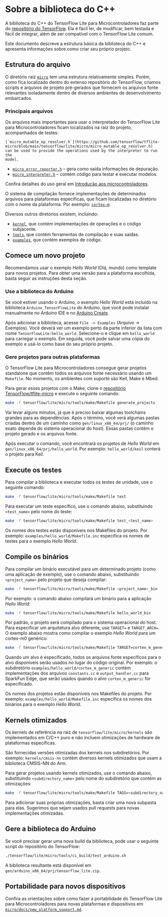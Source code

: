 # Sobre a biblioteca do C++

A biblioteca do C++ do TensorFlow Lite para Microcontroladores faz parte do [repositório do TensorFlow](https://github.com/tensorflow/tflite-micro/blob/main/tensorflow/lite/micro). Ela é fácil ler, de modificar, bem testada e fácil de integrar, além de ser compatível com o TensorFlow Lite comum.

Este documento descreve a estrutura básica da biblioteca do C++ e apresenta informações sobre como criar seu próprio projeto.

## Estrutura do arquivo

O diretório raiz [`micro`](https://github.com/tensorflow/tflite-micro/blob/main/tensorflow/lite/micro) tem uma estrutura relativamente simples. Porém, como fica localizado dentro do extenso repositório do TensorFlow, criamos scripts e arquivos de projeto pré-gerados que fornecem os arquivos fonte relevantes isoladamente dentro de diversos ambientes de desenvolvimento embarcados.

### Principais arquivos

Os arquivos mais importantes para usar o interpretador do TensorFlow Lite para Microcontroladores ficam localizados na raiz do projeto, acompanhados de testes:

```
[`micro_mutable_op_resolver.h`](https://github.com/tensorflow/tflite-micro/blob/main/tensorflow/lite/micro/micro_mutable_op_resolver.h)
can be used to provide the operations used by the interpreter to run the
model.
```

- [`micro_error_reporter.h`](https://github.com/tensorflow/tflite-micro/blob/main/tensorflow/lite/micro/tflite_bridge/micro_error_reporter.h) – gera como saída informações de depuração.
- [`micro_interpreter.h`](https://github.com/tensorflow/tflite-micro/blob/main/tensorflow/lite/micro/micro_interpreter.h) – contém código para testar e executar modelos.

Confira detalhes do uso geral em [Introdução aos microcontroladores](get_started_low_level.md).

O sistema de compilação fornece implementações de determinados arquivos para plataformas específicas, que ficam localizadas no diretório com o nome da plataforma. Por exemplo: [`cortex-m`](https://github.com/tensorflow/tflite-micro/tree/main/tensorflow/lite/micro/cortex_m_generic).

Diversos outros diretórios existem, incluindo:

- [`kernel`](https://github.com/tensorflow/tflite-micro/blob/main/tensorflow/lite/micro/kernels), que contém implementações de operações e o código subjacente.
- [`tools`](https://github.com/tensorflow/tflite-micro/blob/main/tensorflow/lite/micro/tools), que contém ferramentas de compilação e suas saídas.
- [`examples`](https://github.com/tensorflow/tflite-micro/blob/main/tensorflow/lite/micro/examples), que contém exemplos de código.

## Comece um novo projeto

Recomendamos usar o exemplo *Hello World* (Olá, mundo) como template para novos projetos. Para obter uma versão para a plataforma escolhida, basta seguir as instruções desta seção.

### Use a biblioteca do Arduino

Se você estiver usando o Arduino, o exemplo *Hello World* está incluído na biblioteca `Arduino_TensorFlowLite` do Arduino, que você pode instalar manualmente no Arduino IDE e no [Arduino Create](https://create.arduino.cc/).

Após adicionar a biblioteca, acesse `File -> Examples` (Arquivo -&gt; Exemplos). Você deverá ver um exemplo perto da parte inferior da lista com nome `TensorFlowLite:hello_world`. Selecione-o e clique em `hello_world` para carregar o exemplo. Em seguida, você pode salvar uma cópia do exemplo e usá-lo como base do seu próprio projeto.

### Gere projetos para outras plataformas

O TensorFlow Lite para Microcontroladores consegue gerar projetos standalone que contêm todos os arquivos fonte necessário usando um `Makefile`. No momento, os ambientes com suporte são Keil, Make e Mbed.

Para gerar esses projetos com o Make, clone o [repositório TensorFlow/tflite-micro](https://github.com/tensorflow/tflite-micro) e execute o seguinte comando:

```bash
make -f tensorflow/lite/micro/tools/make/Makefile generate_projects
```

Vai levar alguns minutos, já que é preciso baixar algumas toolchains grandes para as dependências. Após o término, você verá algumas pastas criadas dentro de um caminho como `gen/linux_x86_64/prj/` (o caminho exato depende do sistema operacional do host). Essas pastas contêm o projeto gerado e os arquivos fonte.

Após executar o comando, você encontrará os projetos de *Hello World* em `gen/linux_x86_64/prj/hello_world`. Por exemplo: `hello_world/keil` conterá o projeto para Keil.

## Execute os testes

Para compilar a biblioteca e executar todos os testes de unidade, use o seguinte comando:

```bash
make -f tensorflow/lite/micro/tools/make/Makefile test
```

Para executar um teste específico, use o comando abaixo, substituindo `<test_name>` pelo nome do teste:

```bash
make -f tensorflow/lite/micro/tools/make/Makefile test_<test_name>
```

Os nomes dos testes estão disponíveis nos Makefiles do projeto. Por exemplo: `examples/hello_world/Makefile.inc` especifica os nomes de testes para o exemplo *Hello World*.

## Compile os binários

Para compilar um binário executável para um determinado projeto (como uma aplicação de exemplo), use o comando abaixo, substituindo `<project_name>` pelo projeto que deseja compilar:

```bash
make -f tensorflow/lite/micro/tools/make/Makefile <project_name>_bin
```

Por exemplo: o comando abaixo compilará um binário para a aplicação *Hello World*:

```bash
make -f tensorflow/lite/micro/tools/make/Makefile hello_world_bin
```

Por padrão, o projeto será compilado para o sistema operacional do host. Para especificar um arquitetura alvo diferente, use `TARGET=` e `TARGET_ARCH=`. O exemplo abaixo mostra como compilar o exemplo *Hello World* para um cortex-m0 genérico:

```bash
make -f tensorflow/lite/micro/tools/make/Makefile TARGET=cortex_m_generic TARGET_ARCH=cortex-m0 hello_world_bin
```

Quando um alvo é especificado, todos os arquivos fonte específicos para o alvo disponíveis serão usados no lugar do código original. Por exemplo: o subdiretório `examples/hello_world/cortex_m_generic` contém implementações dos arquivos `constants.cc` e `output_handler.cc` para SparkFun Edge, que serão usados quando o alvo `cortex_m_generic` for especificado.

Os nomes dos projetos estão disponíveis nos Makefiles do projeto. Por exemplo: `examples/hello_world/Makefile.inc` especifica os nomes dos binários para o exemplo *Hello World*.

## Kernels otimizados

Os kernels de referência na raiz de `tensorflow/lite/micro/kernels` são implementados em C/C++ puro e não incluem otimizações de hardware de plataformas específicas.

São fornecidas versões otimizadas dos kernels nos subdiretórios. Por exemplo: `kernels/cmsis-nn` contém diversos kernels otimizados que usam a biblioteca CMSIS-NN do Arm.

Para gerar projetos usando kernels otimizados, use o comando abaixo, substituindo `<subdirectory_name>` pelo nome do subdiretório que contém as otimizações:

```bash
make -f tensorflow/lite/micro/tools/make/Makefile TAGS=<subdirectory_name> generate_projects
```

Para adicionar suas próprias otimizações, basta criar uma nova subpasta para elas. Sugerimos que sejam usados pull requests para novas implementações otimizadas.

## Gere a biblioteca do Arduino

Se você precisar gerar uma nova build da biblioteca, pode usar o seguinte script do repositório do TensorFlow:

```bash
./tensorflow/lite/micro/tools/ci_build/test_arduino.sh
```

A biblioteca resultante está disponível em `gen/arduino_x86_64/prj/tensorflow_lite.zip`.

## Portabilidade para novos dispositivos

Confira as orientações sobre como fazer a portabilidade do TensorFlow Lite para Microcontroladores para novas plataformas e dispositivos em [`micro/docs/new_platform_support.md`](https://github.com/tensorflow/tflite-micro/blob/main/tensorflow/lite/micro/docs/new_platform_support.md).
